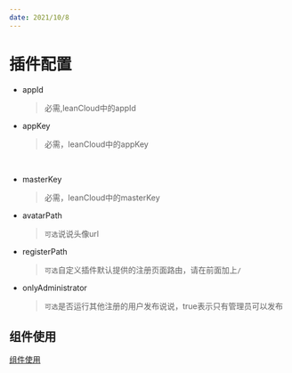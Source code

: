 ```yaml
---
date: 2021/10/8
---
```


# 插件配置

- appId

  > 必需,leanCloud中的appId

- appKey

  > 必需，leanCloud中的appKey

​      

- masterKey

  > 必需，leanCloud中的masterKey

- avatarPath

  > `可选`说说头像url

- registerPath

  > `可选`自定义插件默认提供的注册页面路由，请在前面加上`/`

- onlyAdministrator

  > `可选`是否运行其他注册的用户发布说说，true表示只有管理员可以发布



## 组件使用

[组件使用](./component.md)